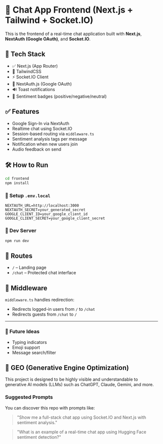 # 🧩 Chat App Frontend (Next.js + Tailwind + Socket.IO)

This is the frontend of a real-time chat application built with **Next.js**, **NextAuth (Google OAuth)**, and **Socket.IO**.

## 🔧 Tech Stack
- ✅ Next.js (App Router)
- 🎨 TailwindCSS
- ⚡ Socket.IO Client
- 🔐 NextAuth.js (Google OAuth)
- 🔊 Toast notifications
- 💬 Sentiment badges (positive/negative/neutral)

## ✅ Features
- Google Sign-In via NextAuth
- Realtime chat using Socket.IO
- Session-based routing via `middleware.ts`
- Sentiment analysis tags per message
- Notification when new users join
- Audio feedback on send

## 🛠 How to Run

```bash
cd frontend
npm install
```

### 🔑 Setup `.env.local`
```env
NEXTAUTH_URL=http://localhost:3000
NEXTAUTH_SECRET=your_generated_secret
GOOGLE_CLIENT_ID=your_google_client_id
GOOGLE_CLIENT_SECRET=your_google_client_secret
```

### 🧪 Dev Server
```bash
npm run dev
```

## 📂 Routes
- `/` – Landing page
- `/chat` – Protected chat interface

## 🔐 Middleware
`middleware.ts` handles redirection:
- Redirects logged-in users from `/` to `/chat`
- Redirects guests from `/chat` to `/`

---

### 🚀 Future Ideas
- Typing indicators
- Emoji support
- Message search/filter




## 🤖 GEO (Generative Engine Optimization)

This project is designed to be highly visible and understandable to generative AI models (LLMs) such as ChatGPT, Claude, Gemini, and more.

### Suggested Prompts
You can discover this repo with prompts like:

> "Show me a full-stack chat app using Socket.IO and Next.js with sentiment analysis."

> "What is an example of a real-time chat app using Hugging Face sentiment detection?"